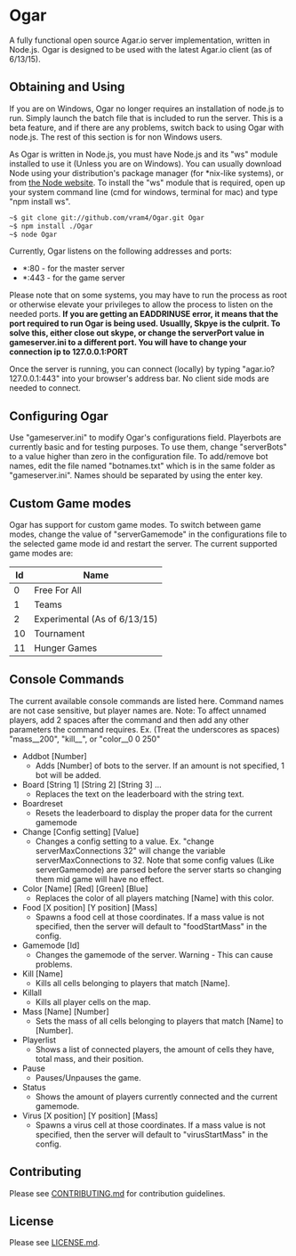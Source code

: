 # Ogar
A fully functional open source Agar.io server implementation, written in Node.js. Ogar is designed to be used with the latest Agar.io client (as of 6/13/15).

## Obtaining and Using
If you are on Windows, Ogar no longer requires an installation of node.js to run. Simply launch the batch file that is included to run the server. This is a beta feature, and if there are any problems, switch back to using Ogar with node.js. The rest of this section is for non Windows users.

As Ogar is written in Node.js, you must have Node.js and its "ws" module installed to use it (Unless you are on Windows). You can usually download Node using your distribution's package manager (for *nix-like systems), or from [the Node website](http://nodejs.org). To install the "ws" module that is required, open up your system command line (cmd for windows, terminal for mac) and type "npm install ws".

```sh
~$ git clone git://github.com/vram4/Ogar.git Ogar
~$ npm install ./Ogar
~$ node Ogar
```

Currently, Ogar listens on the following addresses and ports:
* *:80 - for the master server
* *:443 - for the game server

Please note that on some systems, you may have to run the process as root or otherwise elevate your privileges to allow the process to listen on the needed ports. **If you are getting an EADDRINUSE error, it means that the port required to run Ogar is being used. Usuallly, Skpye is the culprit. To solve this, either close out skype, or change the serverPort value in gameserver.ini to a different port. You will have to change your connection ip to 127.0.0.1:PORT**

Once the server is running, you can connect (locally) by typing "agar.io?127.0.0.1:443" into your browser's address bar. No client side mods are needed to connect.

## Configuring Ogar
Use "gameserver.ini" to modify Ogar's configurations field. Playerbots are currently basic and for testing purposes. To use them, change "serverBots" to a value higher than zero in the configuration file. To add/remove bot names, edit the file named "botnames.txt" which is in the same folder as "gameserver.ini". Names should be separated by using the enter key.

## Custom Game modes
Ogar has support for custom game modes. To switch between game modes, change the value of "serverGamemode" in the configurations file to the selected game mode id and restart the server. The current supported game modes are:

Id   | Name
-----|--------------
0    | Free For All
1    | Teams
2    | Experimental (As of 6/13/15)
10   | Tournament
11   | Hunger Games

## Console Commands
The current available console commands are listed here. Command names are not case sensitive, but player names are. Note: To affect unnamed players, add 2 spaces after the command and then add any other parameters the command requires. Ex. (Treat the underscores as spaces) "mass__200", "kill__", or "color__0 0 250" 

 - Addbot [Number]
   * Adds [Number] of bots to the server. If an amount is not specified, 1 bot will be added.
 - Board [String 1] [String 2] [String 3] ...
   * Replaces the text on the leaderboard with the string text.
 - Boardreset
   * Resets the leaderboard to display the proper data for the current gamemode
 - Change [Config setting] [Value]
   * Changes a config setting to a value. Ex. "change serverMaxConnections 32" will change the variable serverMaxConnections to 32. Note that some config values (Like serverGamemode) are parsed before the server starts so changing them mid game will have no effect.
 - Color [Name] [Red] [Green] [Blue]
   * Replaces the color of all players matching [Name] with this color.
 - Food [X position] [Y position] [Mass]
   * Spawns a food cell at those coordinates. If a mass value is not specified, then the server will default to "foodStartMass" in the config.
 - Gamemode [Id]
   * Changes the gamemode of the server. Warning - This can cause problems.
 - Kill [Name]
   * Kills all cells belonging to players that match [Name].
 - Killall
   * Kills all player cells on the map.
 - Mass [Name] [Number]
   * Sets the mass of all cells belonging to players that match [Name] to [Number].
 - Playerlist
   * Shows a list of connected players, the amount of cells they have, total mass, and their position. 
 - Pause
   * Pauses/Unpauses the game.
 - Status
   * Shows the amount of players currently connected and the current gamemode.
 - Virus [X position] [Y position] [Mass]
   * Spawns a virus cell at those coordinates. If a mass value is not specified, then the server will default to "virusStartMass" in the config.

## Contributing
Please see [CONTRIBUTING.md](https://github.com/forairan/Ogar/blob/master/CONTRIBUTING.md) for contribution guidelines.

## License
Please see [LICENSE.md](https://github.com/forairan/Ogar/blob/master/LICENSE.md).
